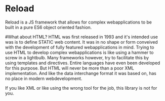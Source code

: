 # Reload
Reload is a JS framework that allows for complex webapplications to be built in a pure ES6 object oriented fashion.

#What about HTML?
HTML was first released in 1993 and it's intended use was is to define STATIC web content. It was in no shape or form conveived with the development of fully featured webapplications in mind. Trying to use HTML to develop complex webapplications is like using a hammer to screw in a lightbulb. Many frameworks however, try to facilitate this by using templates and directives. Entire languages have even been developed for this purpose. But HTML will never be more than a poor XML implementation. And like the data interchange format it was based on, has no place in modern webdevelopment.

If you like XML or like using the wrong tool for the job, this library is not for you.


